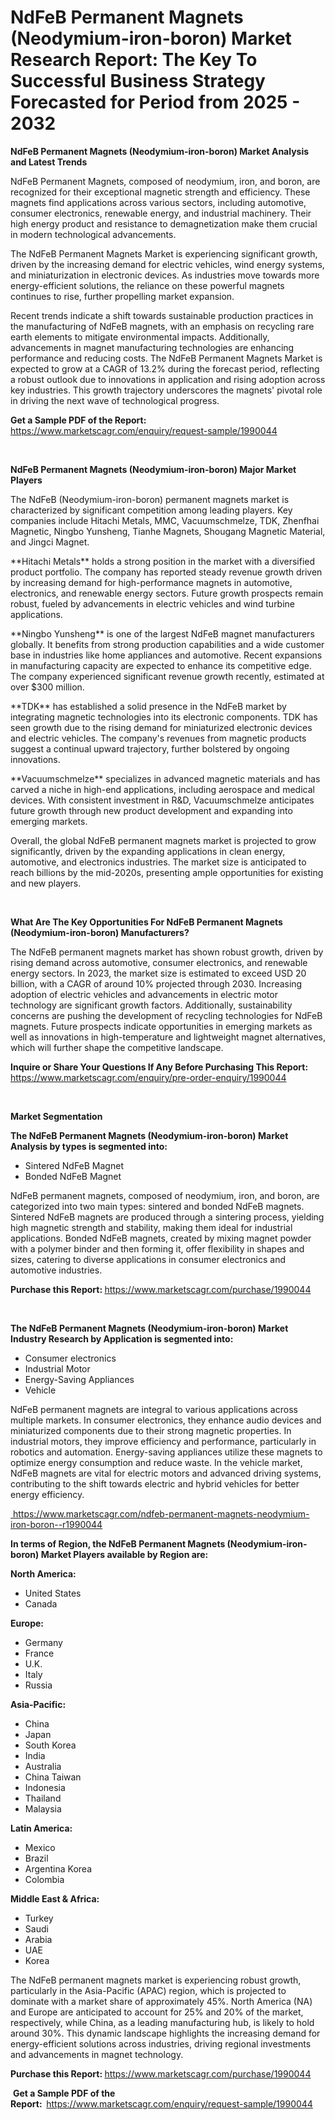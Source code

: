 <p><h1>NdFeB Permanent Magnets (Neodymium-iron-boron) Market Research Report: The Key To Successful Business Strategy Forecasted for Period from 2025 - 2032</h1></p><p><strong>NdFeB Permanent Magnets (Neodymium-iron-boron) Market Analysis and Latest Trends</strong></p>
<p><p>NdFeB Permanent Magnets, composed of neodymium, iron, and boron, are recognized for their exceptional magnetic strength and efficiency. These magnets find applications across various sectors, including automotive, consumer electronics, renewable energy, and industrial machinery. Their high energy product and resistance to demagnetization make them crucial in modern technological advancements.</p><p>The NdFeB Permanent Magnets Market is experiencing significant growth, driven by the increasing demand for electric vehicles, wind energy systems, and miniaturization in electronic devices. As industries move towards more energy-efficient solutions, the reliance on these powerful magnets continues to rise, further propelling market expansion. </p><p>Recent trends indicate a shift towards sustainable production practices in the manufacturing of NdFeB magnets, with an emphasis on recycling rare earth elements to mitigate environmental impacts. Additionally, advancements in magnet manufacturing technologies are enhancing performance and reducing costs. The NdFeB Permanent Magnets Market is expected to grow at a CAGR of 13.2% during the forecast period, reflecting a robust outlook due to innovations in application and rising adoption across key industries. This growth trajectory underscores the magnets' pivotal role in driving the next wave of technological progress.</p></p>
<p><strong>Get a Sample PDF of the Report:&nbsp;</strong> <a href="https://www.marketscagr.com/enquiry/request-sample/1990044?utm_campaign=2110&utm_medium=2&utm_source=Github&utm_content=ia&utm_term=15042025&utm_id=ndfeb-permanent-magnets-neodymium-iron-boron">https://www.marketscagr.com/enquiry/request-sample/1990044</a></p>
<p>&nbsp;</p>
<p><strong>NdFeB Permanent Magnets (Neodymium-iron-boron) Major Market Players</strong></p>
<p><p>The NdFeB (Neodymium-iron-boron) permanent magnets market is characterized by significant competition among leading players. Key companies include Hitachi Metals, MMC, Vacuumschmelze, TDK, Zhenfhai Magnetic, Ningbo Yunsheng, Tianhe Magnets, Shougang Magnetic Material, and Jingci Magnet.</p><p>**Hitachi Metals** holds a strong position in the market with a diversified product portfolio. The company has reported steady revenue growth driven by increasing demand for high-performance magnets in automotive, electronics, and renewable energy sectors. Future growth prospects remain robust, fueled by advancements in electric vehicles and wind turbine applications.</p><p>**Ningbo Yunsheng** is one of the largest NdFeB magnet manufacturers globally. It benefits from strong production capabilities and a wide customer base in industries like home appliances and automotive. Recent expansions in manufacturing capacity are expected to enhance its competitive edge. The company experienced significant revenue growth recently, estimated at over $300 million.</p><p>**TDK** has established a solid presence in the NdFeB market by integrating magnetic technologies into its electronic components. TDK has seen growth due to the rising demand for miniaturized electronic devices and electric vehicles. The company's revenues from magnetic products suggest a continual upward trajectory, further bolstered by ongoing innovations.</p><p>**Vacuumschmelze** specializes in advanced magnetic materials and has carved a niche in high-end applications, including aerospace and medical devices. With consistent investment in R&D, Vacuumschmelze anticipates future growth through new product development and expanding into emerging markets.</p><p>Overall, the global NdFeB permanent magnets market is projected to grow significantly, driven by the expanding applications in clean energy, automotive, and electronics industries. The market size is anticipated to reach billions by the mid-2020s, presenting ample opportunities for existing and new players.</p></p>
<p>&nbsp;</p>
<p><strong>What Are The Key Opportunities For NdFeB Permanent Magnets (Neodymium-iron-boron) Manufacturers?</strong></p>
<p><p>The NdFeB permanent magnets market has shown robust growth, driven by rising demand across automotive, consumer electronics, and renewable energy sectors. In 2023, the market size is estimated to exceed USD 20 billion, with a CAGR of around 10% projected through 2030. Increasing adoption of electric vehicles and advancements in electric motor technology are significant growth factors. Additionally, sustainability concerns are pushing the development of recycling technologies for NdFeB magnets. Future prospects indicate opportunities in emerging markets as well as innovations in high-temperature and lightweight magnet alternatives, which will further shape the competitive landscape.</p></p>
<p><strong>Inquire or Share Your Questions If Any Before Purchasing This Report:</strong> <a href="https://www.marketscagr.com/enquiry/pre-order-enquiry/1990044?utm_campaign=2110&utm_medium=2&utm_source=Github&utm_content=ia&utm_term=15042025&utm_id=ndfeb-permanent-magnets-neodymium-iron-boron">https://www.marketscagr.com/enquiry/pre-order-enquiry/1990044</a></p>
<p>&nbsp;</p>
<p><strong>Market Segmentation</strong></p>
<p><strong>The NdFeB Permanent Magnets (Neodymium-iron-boron) Market Analysis by types is segmented into:</strong></p>
<p><ul><li>Sintered NdFeB Magnet</li><li>Bonded NdFeB Magnet</li></ul></p>
<p><p>NdFeB permanent magnets, composed of neodymium, iron, and boron, are categorized into two main types: sintered and bonded NdFeB magnets. Sintered NdFeB magnets are produced through a sintering process, yielding high magnetic strength and stability, making them ideal for industrial applications. Bonded NdFeB magnets, created by mixing magnet powder with a polymer binder and then forming it, offer flexibility in shapes and sizes, catering to diverse applications in consumer electronics and automotive industries.</p></p>
<p><strong>Purchase this Report:&nbsp;</strong><a href="https://www.marketscagr.com/purchase/1990044?utm_campaign=2110&utm_medium=2&utm_source=Github&utm_content=ia&utm_term=15042025&utm_id=ndfeb-permanent-magnets-neodymium-iron-boron">https://www.marketscagr.com/purchase/1990044</a></p>
<p>&nbsp;</p>
<p><strong>The NdFeB Permanent Magnets (Neodymium-iron-boron) Market Industry Research by Application is segmented into:</strong></p>
<p><ul><li>Consumer electronics</li><li>Industrial Motor</li><li>Energy-Saving Appliances</li><li>Vehicle</li></ul></p>
<p><p>NdFeB permanent magnets are integral to various applications across multiple markets. In consumer electronics, they enhance audio devices and miniaturized components due to their strong magnetic properties. In industrial motors, they improve efficiency and performance, particularly in robotics and automation. Energy-saving appliances utilize these magnets to optimize energy consumption and reduce waste. In the vehicle market, NdFeB magnets are vital for electric motors and advanced driving systems, contributing to the shift towards electric and hybrid vehicles for better energy efficiency.</p></p>
<p><a href="https://www.marketscagr.com/ndfeb-permanent-magnets-neodymium-iron-boron--r1990044?utm_campaign=2110&utm_medium=2&utm_source=Github&utm_content=ia&utm_term=15042025&utm_id=ndfeb-permanent-magnets-neodymium-iron-boron">&nbsp;https://www.marketscagr.com/ndfeb-permanent-magnets-neodymium-iron-boron--r1990044</a></p>
<p><strong>In terms of Region, the NdFeB Permanent Magnets (Neodymium-iron-boron) Market Players available by Region are:</strong></p>
<p>
    <p> <strong> North America: </strong>
        <ul>
            <li>United States</li>
            <li>Canada</li>
        </ul>
        </p> 
    <p> <strong> Europe: </strong>
        <ul>
            <li>Germany</li>
            <li>France</li>
            <li>U.K.</li>
            <li>Italy</li>
            <li>Russia</li>
        </ul>
        </p> 
    <p> <strong> Asia-Pacific: </strong>
        <ul>
            <li>China</li>
            <li>Japan</li>
            <li>South Korea</li>
            <li>India</li>
            <li>Australia</li>
            <li>China Taiwan</li>
            <li>Indonesia</li>
            <li>Thailand</li>
            <li>Malaysia</li>
        </ul>
        </p> 
    <p> <strong> Latin America: </strong>
        <ul>
            <li>Mexico</li>
            <li>Brazil</li>
            <li>Argentina Korea</li>
            <li>Colombia</li>
        </ul>
        </p> 
    <p> <strong> Middle East & Africa: </strong>
        <ul>
            <li>Turkey</li>
            <li>Saudi</li>
            <li>Arabia</li>
            <li>UAE</li>
            <li>Korea</li>
        </ul>
    </p>
    </p>
<p><p>The NdFeB permanent magnets market is experiencing robust growth, particularly in the Asia-Pacific (APAC) region, which is projected to dominate with a market share of approximately 45%. North America (NA) and Europe are anticipated to account for 25% and 20% of the market, respectively, while China, as a leading manufacturing hub, is likely to hold around 30%. This dynamic landscape highlights the increasing demand for energy-efficient solutions across industries, driving regional investments and advancements in magnet technology.</p></p>
<p><strong>Purchase this Report: </strong><a href="https://www.marketscagr.com/purchase/1990044?utm_campaign=2110&utm_medium=2&utm_source=Github&utm_content=ia&utm_term=15042025&utm_id=ndfeb-permanent-magnets-neodymium-iron-boron">https://www.marketscagr.com/purchase/1990044</a></p>
<p>&nbsp;<strong>Get a Sample PDF of the Report:&nbsp;&nbsp;</strong><a href="https://www.marketscagr.com/enquiry/request-sample/1990044?utm_campaign=2110&utm_medium=2&utm_source=Github&utm_content=ia&utm_term=15042025&utm_id=ndfeb-permanent-magnets-neodymium-iron-boron">https://www.marketscagr.com/enquiry/request-sample/1990044</a></p>
<p><strong></strong></p>
<p><p></p><p></p><p></p></p>